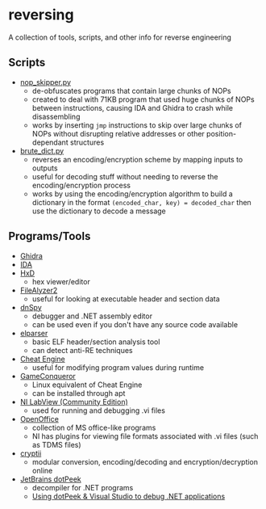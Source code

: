 # reversing
A collection of tools, scripts, and other info for reverse engineering

## Scripts
 - [nop_skipper.py](./nop_skipper.py)
   - de-obfuscates programs that contain large chunks of NOPs
   - created to deal with 71KB program that used huge chunks of NOPs between instructions, causing IDA and Ghidra to crash while disassembling
   - works by inserting `jmp` instructions to skip over large chunks of NOPs without disrupting relative addresses or other position-dependant structures
 - [brute_dict.py](./brute_dict.py)
   - reverses an encoding/encryption scheme by mapping inputs to outputs
   - useful for decoding stuff without needing to reverse the encoding/encryption process
   - works by using the encoding/encryption algorithm to build a dictionary in the format `(encoded_char, key) = decoded_char` then use the dictionary to decode a message

## Programs/Tools
 - [Ghidra](https://ghidra-sre.org/)
 - [IDA](https://hex-rays.com/ida-free/)
 - [HxD](https://mh-nexus.de/en/hxd/)
   - hex viewer/editor
 - [FileAlyzer2](https://www.safer-networking.org/products/filealyzer/)
   - useful for looking at executable header and section data
 - [dnSpy](https://github.com/dnSpy/dnSpy)
   - debugger and .NET assembly editor
   - can be used even if you don't have any source code available
 - [elparser](https://elfparser.com/)
   - basic ELF header/section analysis tool
   - can detect anti-RE techniques
 - [Cheat Engine](https://www.cheatengine.org/)
   - useful for modifying program values during runtime
 - [GameConqueror](https://github.com/scanmem/scanmem)
   - Linux equivalent of Cheat Engine
   - can be installed through apt
 - [NI LabView (Community Edition)](https://www.ni.com/en-us/support/downloads/software-products/download.labview.html#370001)
   - used for running and debugging .vi files
 - [OpenOffice](https://www.openoffice.org/)
   - collection of MS office-like programs
   - NI has plugins for viewing file formats associated with .vi files (such as TDMS files)
 - [cryptii](https://cryptii.com/)
   - modular conversion, encoding/decoding and encryption/decryption online
 - [JetBrains dotPeek](https://www.jetbrains.com/decompiler/)
   - decompiler for .NET programs
   - [Using dotPeek & Visual Studio to debug .NET applications](https://www.domstamand.com/debugging-your-dotnet-applications-and-packages-howto/) 
